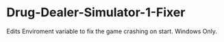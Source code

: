 # Drug-Dealer-Simulator-1-Fixer
Edits Enviroment variable to fix the game crashing on start. Windows Only.
